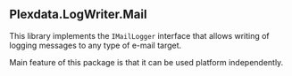 ﻿
## Plexdata.LogWriter.Mail

This library implements the `IMailLogger` interface that allows writing 
of logging messages to any type of e-mail target.

Main feature of this package is that it can be used platform independently.
